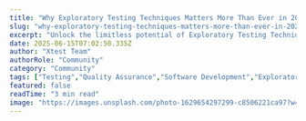 ```yaml
---
title: "Why Exploratory Testing Techniques Matters More Than Ever in 2025"
slug: "why-exploratory-testing-techniques-matters-more-than-ever-in-2025"
excerpt: "Unlock the limitless potential of Exploratory Testing Techniques to boost your software quality and reliability. Dive into our comprehensive guide to learn how these innovative strategies can revolutionize your testing process, drive efficiency, and elevate your products user experience. Don’t miss out, click to enhance your knowledge in exploratory testing techniques now!"
date: 2025-06-15T07:02:50.335Z
author: "Xtest Team"
authorRole: "Community"
category: "Community"
tags: ["Testing","Quality Assurance","Software Development","Exploratory Testing","UAT"]
featured: false
readTime: "3 min read"
image: "https://images.unsplash.com/photo-1629654297299-c8506221ca97?w=1200&h=600&fit=crop"
---
```


